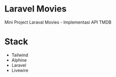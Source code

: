 # Laravel Movies

Mini Project Laraval Movies - Implementasi API TMDB

# Stack

-   Tailwind
-   Alphine
-   Laravel
-   Livewire
